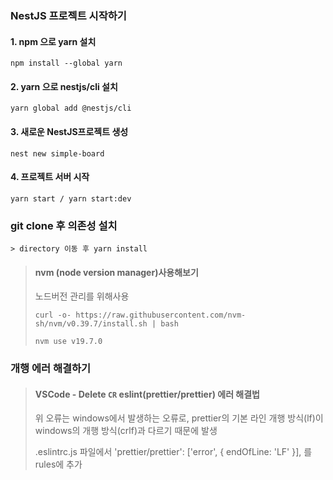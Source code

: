 ### NestJS 프로젝트 시작하기
#### 1. npm 으로 yarn 설치
```
npm install --global yarn
```
#### 2. yarn 으로 nestjs/cli 설치
```
yarn global add @nestjs/cli
```
#### 3. 새로운 NestJS프로젝트 생성
``` 
nest new simple-board
```
#### 4. 프로젝트 서버 시작
``` 
yarn start / yarn start:dev
```
### git clone 후 의존성 설치
```
> directory 이동 후 yarn install
```
> #### nvm (node version manager)사용해보기
> 노드버전 관리를 위해사용
> ```
> curl -o- https://raw.githubusercontent.com/nvm-sh/nvm/v0.39.7/install.sh | bash
> ```
> `nvm use v19.7.0`

### 개행 에러 해결하기
> #### VSCode - Delete `CR` eslint(prettier/prettier) 에러 해결법
> 위 오류는 windows에서 발생하는 오류로, 
prettier의 기본 라인 개행 방식(lf)이 windows의 개행 방식(crlf)과 다르기 때문에 발생
> 
> .eslintrc.js 파일에서 'prettier/prettier': ['error', { endOfLine: 'LF' }], 를 rules에 추가
